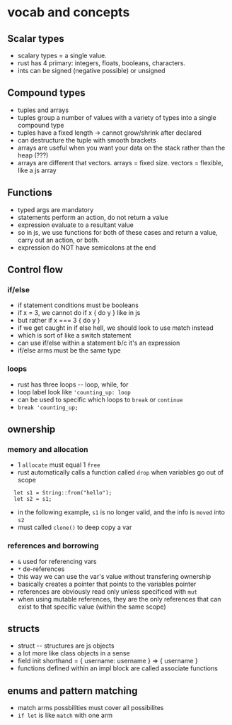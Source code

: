# vocab and concepts

## Scalar types
- scalary types =  a single value.
- rust has 4 primary: integers, floats, booleans, characters.
- ints can be signed (negative possible) or unsigned

## Compound types
- tuples and arrays
- tuples group a number of values with a variety of types into a single compound type
- tuples have a fixed length -> cannot grow/shrink after declared
- can destructure the tuple with smooth brackets
- arrays are useful when you want your data on the stack rather than the heap (???)
- arrays are different that vectors. arrays = fixed size. vectors = flexible, like a js array

## Functions
- typed args are mandatory
- statements perform an action, do not return a value
- expression evaluate to a resultant value
- so in js, we use functions for both of these cases and return a value, carry out an action, or both.
- expression do NOT have semicolons at the end

## Control flow
### if/else
- if statement conditions must be booleans
- if x = 3, we cannot do if x { do y } like in js
- but rather if x === 3 { do y }
- if we get caught in if else hell, we should look to use match instead
- which is sort of like a switch statement
- can use if/else within a statement b/c it's an expression
- if/else arms must be the same type

### loops
- rust has three loops -- loop, while, for
- loop label look like `'counting_up: loop`
- can be used to specific which loops to `break` or `continue`
- `break 'counting_up;`

## ownership

### memory and allocation
- 1 `allocate` must equal 1 `free`
- rust automatically calls a function called `drop` when variables go out of scope

```
  let s1 = String::from("hello");
  let s2 = s1;
```

- in the following example, `s1` is no longer valid, and the info is `moved` into `s2`
- must called `clone()` to deep copy a var

### references and borrowing
- `&` used for referencing vars
- `*` de-references
- this way we can use the var's value without transfering ownership
- basically creates a pointer that points to the variables pointer
- references are obviously read only unless specificed with `mut`
- when using mutable references, they are the only references that can exist to that specific value (within the same scope)

## structs
- struct -- structures are js objects
- a lot more like class objects in a sense
- field init shorthand = { username: username } => { username }
- functions defined within an impl block are called associate functions

## enums and pattern matching
- match arms possbilities must cover all possibilites
- `if let` is like `match` with one arm